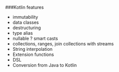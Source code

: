 ###Kotlin features
- immutability
- data classes
- destructuring
- type alias
- nullable ? smart casts
- collections, ranges, join collections with streams
- String interpolation
- Extension functions
- DSL
- Conversion from Java to Kotlin

